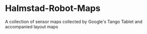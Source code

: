 # Halmstad-Robot-Maps
A collection of sensor maps collected by Google's Tango Tablet and accompanied layout maps
